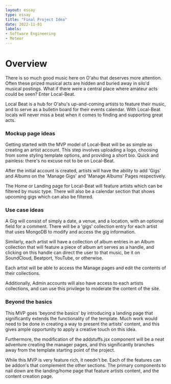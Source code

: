 ```yaml
---
layout: essay
type: essay
title: "Final Project Idea"
date: 2022-11-01
labels:
- Software Engineering
- Meteor
---
```


# Overview
There is so much good music here on O'ahu that deserves more attention.  Often these prized musical acts are hidden and buried away in silo'd musical postings.  What if there were a central place where amateur acts could be seen?  Enter Local-Beat.

Local Beat is a hub for O'ahu's up-and-coming artists to feature their music, and to serve as a bulletin board for their events calendar.  With Local-Beat locals will never miss a beat when it comes to finding and supporting great acts.

### Mockup page ideas
Getting started with the MVP model of Local-Beat will be as simple as creating an artist account.  This step involves uploading a logo, choosing from some styling template options, and providing a short bio.  Quick and painless: there's no excuse not to be on Local-Beat.

After the initial account is created, artists will have the ability to add 'Gigs' and Albums on the 'Manage Gigs' and 'Manage Albums' Pages respectively.

The Home or Landing page for Local-Beat will feature artists which can be filtered by music type.  There will also be a calendar section that shows upcoming gigs which can also be filtered.


### Use case ideas
A Gig will consist of simply a date, a venue, and a location, with an optional field for a comment.  There will be a 'gigs' collection entry for each artist that uses MongoDB to modify and access the gig information.

Similarly, each artist will have a collection of album entries in an Album collection that will feature a piece of album art serves as a handle, and clicking on this handle can direct the user to that music, be it on SoundCloud, Beatport, YouTube, or otherwise.

Each artist will be able to access the Manage pages and edit the contents of their collections.

Additionally, Admin accounts will also have access to each artists collections, and can use this privilege to moderate the content of the site.

### Beyond the basics
This MVP goes 'beyond the basics' by introducing a landing page that significantly extends the functionality of the template.  Much work would need to be done in creating a way to present the artists' content, and this gives ample opportunity to apply a creative touch on this idea.  

Furthermore, the modification of the addstuffs.jsx component will be a neat adventure creating the manager pages, and this significantly branches away from the template starting point of the project.

While this MVP is very feature rich, it needn't be.  Each of the features can be addon's that complement the other sections.  The primary components to nail down are the landing/home page that feature artists content, and the content creation page.

